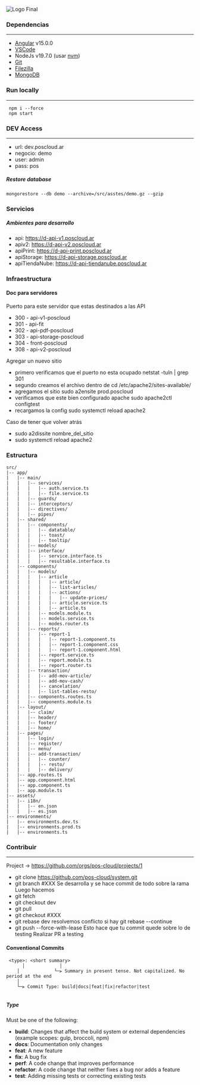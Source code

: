 
![Logo Final](https://github.com/pos-cloud/system/assets/13305254/03378ed8-3699-4355-877a-e92c67f3db90)


###  Dependencias
------------
- [Angular](https://angular.io/)  v15.0.0
- [VSCode](https://code.visualstudio.com/)
- NodeJs v19.7.0 (usar [nvm](https://github.com/nvm-sh/nvm))
- [Git](https://git-scm.com/) 
- [Filezilla](https://filezilla-project.org/)
- [MongoDB](https://www.mongodb.com/)

### Run locally
------------
     npm i --force
     npm start


### DEV Access
------------
- url: dev.poscloud.ar
- negocio: demo
- user: admin
- pass: pos

##### Restore database

    mongorestore --db demo --archive=/src/asstes/demo.gz --gzip

### Servicios

##### Ambientes para desarrollo
  - api: https://d-api-v1.poscloud.ar
  - apiv2: https://d-api-v2.poscloud.ar
  - apiPrint: https://d-api-print.poscloud.ar
  - apiStorage: https://d-api-storage.poscloud.ar
  - apiTiendaNube: https://d-api-tiendanube.poscloud.ar

### Infraestructura

#### Doc para servidores
Puerto para este servidor que estas destinados a las API

- 300 - api-v1-poscloud
- 301 - api-fit
- 302 - api-pdf-poscloud
- 303 - api-storage-poscloud
- 304 - front-poscloud
- 308 - api-v2-poscloud

Agregar un nuevo sitio 
- primero verificamos que el puerto no esta ocupado 
	netstat -tuln | grep 301
- segundo creamos el archivo dentro de 
	cd /etc/apache2/sites-available/
- agregamos el sitio 
	sudo a2ensite prod.poscloud
- verificamos que este bien configurado apache 
	sudo apache2ctl configtest
- recargamos la config
	sudo systemctl reload apache2

Caso de tener que volver atrás 
- sudo a2dissite nombre_del_sitio
- sudo systemctl reload apache2

### Estructura
```
src/
|-- app/
|   |-- main/
|   |   |-- services/
|   |   |   |-- auth.service.ts
|   |   |   |-- file.service.ts
|   |   |-- guards/
|   |   |-- interceptors/
|   |   |-- directives/
|   |   |-- pipes/
|   |-- shared/
|   |   |-- components/
|   |   |   |-- datatable/
|   |   |   |-- toast/
|   |   |   |-- tooltip/
|   |   |-- models/
|   |   |-- interface/
|   |   |   |-- service.interface.ts
|   |   |   |-- resultable.interface.ts
|   |-- components/
|   |   |-- models/
|   |   |   |-- article
|   |   |   |   |-- article/
|   |   |   |   |-- list-articles/
|   |   |   |   |-- actions/
|   |   |   |   |   |-- update-prices/
|   |   |   |   |-- article.service.ts
|   |   |   |   |-- article.ts
|   |   |   |-- models.module.ts
|   |   |   |-- models.service.ts
|   |   |   |-- modes.router.ts
|   |   |-- reports/
|   |   |   |-- report-1
|   |   |   |   |-- report-1.component.ts
|   |   |   |   |-- report-1.component.css
|   |   |   |   |-- report-1.component.html
|   |   |   |-- report.service.ts
|   |   |   |-- report.module.ts
|   |   |   |-- report.router.ts
|   |   |-- transaction/
|   |   |   |-- add-mov-article/
|   |   |   |-- add-mov-cash/
|   |   |   |-- cancelation/
|   |   |   |-- list-tables-resto/
|   |   |-- components.routes.ts
|   |   |-- components.module.ts
|   |-- layout/
|   |   |-- claim/
|   |   |-- header/
|   |   |-- footer/
|   |   |-- home/
|   |-- pages/
|   |   |-- login/
|   |   |-- register/
|   |   |-- menu/
|   |   |-- add-transaction/
|   |   |   |-- counter/
|   |   |   |-- resto/
|   |   |   |-- delivery/
|   |-- app.routes.ts
|   |-- app.component.html
|   |-- app.component.ts
|   |-- app.module.ts
|-- assets/
|   |-- i18n/
|   |   |-- en.json
|   |   |-- es.json
|-- environments/
|   |-- environments.dev.ts
|   |-- environments.prod.ts
|   |-- environments.ts
```
### Contribuir 

------------
Project ->  https://github.com/orgs/pos-cloud/projects/1 

- git clone https://github.com/pos-cloud/system.git
- git branch #XXX
Se desarrolla y se hace commit de todo sobre la rama
Luego hacemos 
- git fetch
- git checkout dev
- git pull
- git checkout #XXX
- git rebase dev
resolvemos conflicto si hay git rebase --continue
- git push --force-with-lease
Esto hace que tu commit quede sobre lo de testing 
Realizar PR a testing


#### Conventional Commits

```
 <type>: <short summary>
	  │             │
    │             └─⫸ Summary in present tense. Not capitalized. No period at the end
    │
    └─⫸ Commit Type: build|docs|feat|fix|refactor|test
  
```

##### Type

Must be one of the following:

-   **build**: Changes that affect the build system or external dependencies (example scopes: gulp, broccoli, npm)
-   **docs**: Documentation only changes
-   **feat**: A new feature
-   **fix**: A bug fix
-   **perf**: A code change that improves performance
-   **refactor**: A code change that neither fixes a bug nor adds a feature
-   **test**: Adding missing tests or correcting existing tests
